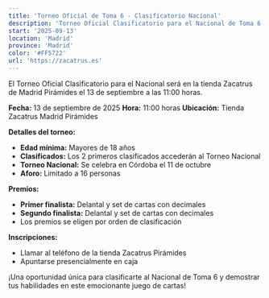 ```yaml
---
title: 'Torneo Oficial de Toma 6 - Clasificatorio Nacional'
description: 'Torneo Oficial Clasificatorio para el Nacional de Toma 6 en la tienda Zacatrus Madrid Pirámides.'
start: '2025-09-13'
location: 'Madrid'
province: 'Madrid'
color: '#FF5722'
url: 'https://zacatrus.es'
---
```


El Torneo Oficial Clasificatorio para el Nacional será en la tienda Zacatrus de Madrid Pirámides el 13 de septiembre a las 11:00 horas.

**Fecha:** 13 de septiembre de 2025
**Hora:** 11:00 horas
**Ubicación:** Tienda Zacatrus Madrid Pirámides

**Detalles del torneo:**
- **Edad mínima:** Mayores de 18 años
- **Clasificados:** Los 2 primeros clasificados accederán al Torneo Nacional
- **Torneo Nacional:** Se celebra en Córdoba el 11 de octubre
- **Aforo:** Limitado a 16 personas

**Premios:**
- **Primer finalista:** Delantal y set de cartas con decimales
- **Segundo finalista:** Delantal y set de cartas con decimales
- Los premios se eligen por orden de clasificación

**Inscripciones:**
- Llamar al teléfono de la tienda Zacatrus Pirámides
- Apuntarse presencialmente en caja

¡Una oportunidad única para clasificarte al Nacional de Toma 6 y demostrar tus habilidades en este emocionante juego de cartas!
